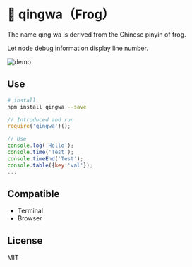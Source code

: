 # 🐸 qingwa（Frog）

The name qīng wā is derived from the Chinese pinyin of frog.

Let node debug information display line number.

![demo](https://raw.githubusercontent.com/sbfkcel/qingwa/master/demo.png)

## Use

```bash
# install
npm install qingwa --save
```

```javascript
// Introduced and run
require('qingwa')();

// Use
console.log('Hello');
console.time('Test');
console.timeEnd('Test');
console.table({key:'val'});
...
```

## Compatible

- Terminal
- Browser

## License

MIT